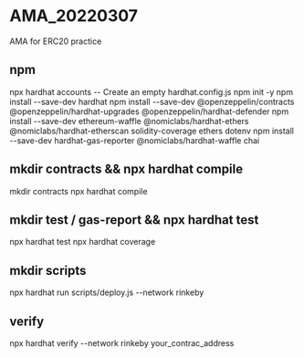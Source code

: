# AMA_20220307
AMA for ERC20 practice
## npm
npx hardhat accounts
-- Create an empty hardhat.config.js
npm init -y
npm install --save-dev hardhat
npm install --save-dev @openzeppelin/contracts @openzeppelin/hardhat-upgrades @openzeppelin/hardhat-defender 
npm install --save-dev ethereum-waffle @nomiclabs/hardhat-ethers @nomiclabs/hardhat-etherscan solidity-coverage ethers dotenv
npm install --save-dev hardhat-gas-reporter @nomiclabs/hardhat-waffle chai

## mkdir contracts && npx hardhat compile
mkdir contracts
npx hardhat compile

## mkdir test / gas-report && npx hardhat test
npx hardhat test
npx hardhat coverage

## mkdir scripts
npx hardhat run scripts/deploy.js --network rinkeby

## verify
npx hardhat verify --network rinkeby your_contrac_address
